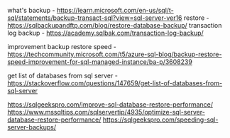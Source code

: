 what's backup - https://learn.microsoft.com/en-us/sql/t-sql/statements/backup-transact-sql?view=sql-server-ver16
restore - https://sqlbackupandftp.com/blog/restore-database-backup/
transaction log backup - https://academy.sqlbak.com/transaction-log-backup/

improvement backup restore speed - https://techcommunity.microsoft.com/t5/azure-sql-blog/backup-restore-speed-improvement-for-sql-managed-instance/ba-p/3608239

get list of databases from sql server - https://stackoverflow.com/questions/147659/get-list-of-databases-from-sql-server

https://sqlgeekspro.com/improve-sql-database-restore-performance/
https://www.mssqltips.com/sqlservertip/4935/optimize-sql-server-database-restore-performance/
https://sqlgeekspro.com/speeding-sql-server-backups/
